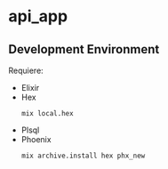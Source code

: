 # api_app

## Development Environment

Requiere:

* Elixir
* Hex
  ```shell
  mix local.hex
  ```
* Plsql
* Phoenix
  ```shell
  mix archive.install hex phx_new
  ```
